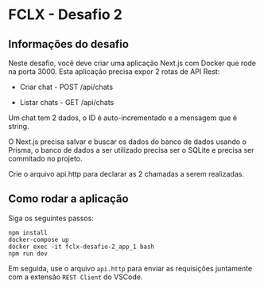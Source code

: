 #  FCLX - Desafio 2 

## Informações do desafio
Neste desafio, você deve criar uma aplicação Next.js com Docker que rode na porta 3000.
Esta aplicação precisa expor 2 rotas de API Rest:


- Criar chat - POST /api/chats

- Listar chats - GET /api/chats


Um chat tem 2 dados, o ID é auto-incrementado e a mensagem que é string.


O Next.js precisa salvar e buscar os dados do banco de dados usando o Prisma, o banco de dados a ser utilizado precisa ser o SQLite e precisa ser commitado no projeto.


Crie o arquivo api.http para declarar as 2 chamadas a serem realizadas.


## Como rodar a aplicação

Siga os seguintes passos:

```
npm install
docker-compose up
docker exec -it fclx-desafio-2_app_1 bash
npm run dev
```

Em seguida, use o arquivo `api.http` para enviar as requisições juntamente com a extensão `REST Client` do VSCode.
